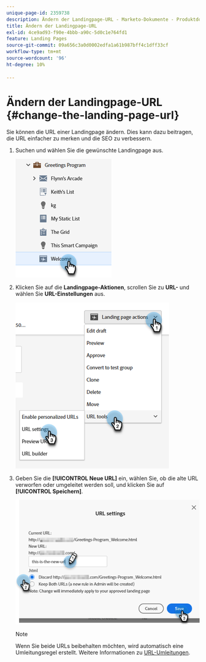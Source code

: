 ```yaml
---
unique-page-id: 2359738
description: Ändern der Landingpage-URL - Marketo-Dokumente - Produktdokumentation
title: Ändern der Landingpage-URL
exl-id: 4ce9ad93-f90e-4bbb-a90c-5d0c1e764fd1
feature: Landing Pages
source-git-commit: 09a656c3a0d0002edfa1a61b987bff4c1dff33cf
workflow-type: tm+mt
source-wordcount: '96'
ht-degree: 10%

---
```


# Ändern der Landingpage-URL {#change-the-landing-page-url}

Sie können die URL einer Landingpage ändern. Dies kann dazu beitragen, die URL einfacher zu merken und die SEO zu verbessern.

1. Suchen und wählen Sie die gewünschte Landingpage aus.

   ![](assets/change-the-landing-page-url-1.png)

1. Klicken Sie auf die **Landingpage-Aktionen**, scrollen Sie zu **URL-** und wählen Sie **URL-Einstellungen** aus.

   ![](assets/change-the-landing-page-url-2.png)

1. Geben Sie die **[!UICONTROL Neue URL]** ein, wählen Sie, ob die alte URL verworfen oder umgeleitet werden soll, und klicken Sie auf **[!UICONTROL Speichern]**.

   ![](assets/change-the-landing-page-url-3.png)

   >[!NOTE]
   >
   >Wenn Sie beide URLs beibehalten möchten, wird automatisch eine Umleitungsregel erstellt. Weitere Informationen zu [URL-Umleitungen](/help/marketo/product-docs/demand-generation/landing-pages/personalizing-landing-pages/redirect-a-url-path.md).
